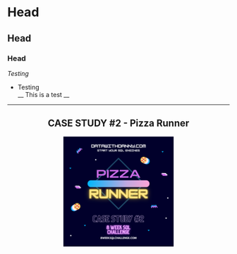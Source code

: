 # Head
## Head
### Head
*Testing*
* Testing<br>
__ This is a test __
---
<p>
  <center>
          <h2>CASE STUDY #2 - Pizza Runner</h2> 
 </center>
</p>

<p align="center">
  <img width="250" height="250" src="images/pizza_runner.png">
</p>

